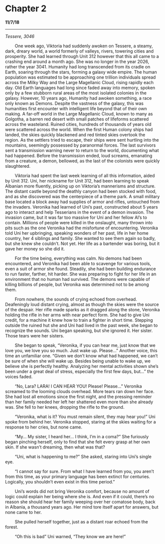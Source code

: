 

# Chapter 2

**11/7/18**

---
*Tessere, 3046*

&nbsp;&nbsp;&nbsp;&nbsp;&nbsp;&nbsp;&nbsp;&nbsp;One week ago, Viktoria had suddenly awoken on Tessere, a steamy, dark, dreary world, a world formerly of valleys, rivers, towering cities and prosperity. She had learned through Unit 312 however that this all came to a crashing end around a month ago. She was no longer in the year 2026, rather the year 3041. Humanity had long transcended from its cradle on Earth, soaring through the stars, forming a galaxy wide empire. The human population was estimated to be approaching one trillion individuals spread across the Milky Way and the Large Magellanic Cloud, rising rapidly each day. Old Earth languages had long since faded away into memory, spoken only by a few stubborn rural areas of the most isolated colonies in the galaxy. However, 10 years ago, Humanity had awoken something, a race only known as Demons. Despite the vastness of the galaxy, this was humanities first encounter with intelligent life beyond that of their own making. A far-off world in the Large Magellanic Cloud, known to many as Golgotha, a barren red desert with small patches of lifeforms scattered across the wasteland. Ruined cities, hundreds of thousands of years old were scattered across the world. When the first Human colony ships had landed, the skies quickly blackened and red tinted skies overtook the region. As the settlers tried to escape, their ships were sent hurtling into the mountains, seemingly possessed by paranormal forces. The last survivors sent a transmission warning never to return to the world, documenting what had happened. Before the transmission ended, loud screams, emanating from a creature, a demon, bellowed, as the last of the colonists were quickly slaughtered.

&nbsp;&nbsp;&nbsp;&nbsp;&nbsp;&nbsp;&nbsp;&nbsp;Viktoria had spent the last week learning of all this information, aided by Unit 312. Uni, her nickname for Unit 312, had been learning to speak Albanian more fluently, picking up on Viktoria’s mannerisms and structure. The distant castle beyond the deathly canyon had been stocked with food, and as she discovered was the centerpiece of a theme park. A small military base located a block away had supplies of armor and rifles, untouched from the invaders. Veronika had learned of Uni’s past, constructed about 5 years ago to interact and help Tesserians in the event of a demon invasion. The invasion came, but it was far too massive for Uni and her fellow AI’s to contain. Millions of people were killed in the onslaught, many thrown into pits such as the one Veronika had the misfortune of encountering. Veronika told Uni her upbringing, speaking wonders of her past, life in her home country, her 4 siblings and family. She wanted to see them again so badly, but she knew she couldn’t. Not yet. Her life as a bartender was boring, but it gave her money so she did it.

&nbsp;&nbsp;&nbsp;&nbsp;&nbsp;&nbsp;&nbsp;&nbsp;For the time being, everything was calm. No demons had been encountered, and Veronika had been able to scavenge for various tools, even a suit of armor she found. Steadily, she had been building endurance to run faster, farther, hit harder. She was preparing to fight for her life in an environment that no human had survived. The demons were capable of killing billions of people, but Veronika was determined not to be among them.

&nbsp;&nbsp;&nbsp;&nbsp;&nbsp;&nbsp;&nbsp;&nbsp;From nowhere, the sounds of crying echoed from overhead. Deafeningly loud distant crying, almost as though the skies were the source of the despair. Her rifle made sparks as it dragged along the stone, Veronika holding the rifle in her arms with near perfect form. She had to give Uni credit, for a machine it knew how to train a fighter in short time. Stepping outside the ruined hut she and Uni had lived in the past week, she began to recognize the sounds. Uni began speaking, but she ignored it. Her sister. Those tears were her sisters.

&nbsp;&nbsp;&nbsp;&nbsp;&nbsp;&nbsp;&nbsp;&nbsp;She began to speak, “Veronika, if you can hear me, just know that we love you, we love you so much. Just wake up. Please…” Another voice, this time an unfamiliar one. “Given we don’t know what had happened, we can’t be sure of when she will wake up. Besides being unable to wake up, we believe she is perfectly healthy. Analyzing her mental activities shown she’s been under a great deal of stress, especially the first few days, but…” the voices faded.

&nbsp;&nbsp;&nbsp;&nbsp;&nbsp;&nbsp;&nbsp;&nbsp;“No, Lara? LARA! I CAN HEAR YOU! Please! Please…” Veronika screamed to the looming clouds overhead. More tears ran down her face. She had lost all emotions since the first night, and the pressing reminder than her family needed her left her shattered even more than she already was. She fell to her knees, dropping the rifle to the ground.

&nbsp;&nbsp;&nbsp;&nbsp;&nbsp;&nbsp;&nbsp;&nbsp;“Veronika, what is it? You must remain silent, they may hear you!” Uni spoke from behind her. Veronika stopped, staring at the skies waiting for a response to her cries, but none came.

&nbsp;&nbsp;&nbsp;&nbsp;&nbsp;&nbsp;&nbsp;&nbsp;“My... My sister, I heard her… I think, I’m in a coma?” She furiously began pinching herself, only to find that she felt every grasp at her own skin. If she wasn’t dreaming, then what was that?

&nbsp;&nbsp;&nbsp;&nbsp;&nbsp;&nbsp;&nbsp;&nbsp;“Uni, what is happening to me?” She asked, staring into Uni’s single eye.

&nbsp;&nbsp;&nbsp;&nbsp;&nbsp;&nbsp;&nbsp;&nbsp;“I cannot say for sure. From what I have learned from you, you aren’t from this time, as your primary language has been extinct for centuries. Logically, you shouldn’t even exist in this time period.”

&nbsp;&nbsp;&nbsp;&nbsp;&nbsp;&nbsp;&nbsp;&nbsp;Uni’s words did not bring Veronika comfort, because no amount of logic could explain her being where she is. And even if it could, there’s no reason she should hear her family weeping over her comatose body, back in Albania, a thousand years ago. Her mind tore itself apart for answers, but none came to her.

&nbsp;&nbsp;&nbsp;&nbsp;&nbsp;&nbsp;&nbsp;&nbsp;She pulled herself together, just as a distant roar echoed from the forest.

&nbsp;&nbsp;&nbsp;&nbsp;&nbsp;&nbsp;&nbsp;&nbsp;“Oh this is bad” Uni warned, “They know we are here!”
